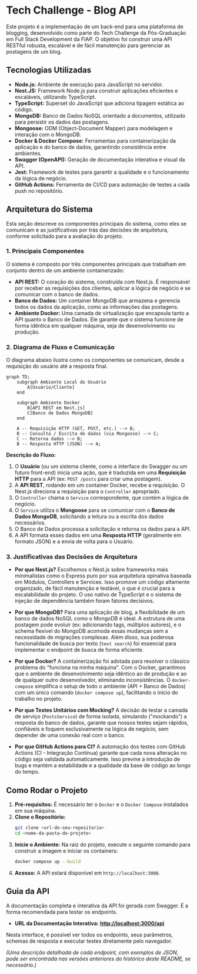 # Tech Challenge - Blog API

Este projeto é a implementação de um back-end para uma plataforma de blogging, desenvolvido como parte do Tech Challenge da Pós-Graduação em Full Stack Development da FIAP. O objetivo foi construir uma API RESTful robusta, escalável e de fácil manutenção para gerenciar as postagens de um blog.

## Tecnologias Utilizadas

* **Node.js:** Ambiente de execução para JavaScript no servidor.
* **Nest.JS:** Framework Node.js para construir aplicações eficientes e escaláveis, utilizando TypeScript.
* **TypeScript:** Superset do JavaScript que adiciona tipagem estática ao código.
* **MongoDB:** Banco de Dados NoSQL orientado a documentos, utilizado para persistir os dados das postagens.
* **Mongoose:** ODM (Object-Document Mapper) para modelagem e interação com o MongoDB.
* **Docker & Docker Compose:** Ferramentas para containerização da aplicação e do banco de dados, garantindo consistência entre ambientes.
* **Swagger (OpenAPI):** Geração de documentação interativa e visual da API.
* **Jest:** Framework de testes para garantir a qualidade e o funcionamento da lógica de negócio.
* **GitHub Actions:** Ferramenta de CI/CD para automação de testes a cada push no repositório.

## Arquitetura do Sistema

Esta seção descreve os componentes principais do sistema, como eles se comunicam e as justificativas por trás das decisões de arquitetura, conforme solicitado para a avaliação do projeto.

### 1. Principais Componentes

O sistema é composto por três componentes principais que trabalham em conjunto dentro de um ambiente containerizado:

* **API REST:** O coração do sistema, construída com Nest.js. É responsável por receber as requisições dos clientes, aplicar a lógica de negócio e se comunicar com o banco de dados.
* **Banco de Dados:** Um container MongoDB que armazena e gerencia todos os dados da aplicação, como as informações das postagens.
* **Ambiente Docker:** Uma camada de virtualização que encapsula tanto a API quanto o Banco de Dados. Ele garante que o sistema funcione de forma idêntica em qualquer máquina, seja de desenvolvimento ou produção.

### 2. Diagrama de Fluxo e Comunicação

O diagrama abaixo ilustra como os componentes se comunicam, desde a requisição do usuário até a resposta final.

```mermaid
graph TD;
    subgraph Ambiente Local do Usuário
        A[Usuário/Cliente]
    end

    subgraph Ambiente Docker
        B[API REST em Nest.js]
        C[Banco de Dados MongoDB]
    end

    A -- Requisição HTTP (GET, POST, etc.) --> B;
    B -- Consulta / Escrita de dados (via Mongoose) --> C;
    C -- Retorna dados --> B;
    B -- Resposta HTTP (JSON) --> A;
```

**Descrição do Fluxo:**

1.  O **Usuário** (ou um sistema cliente, como a interface do Swagger ou um futuro front-end) inicia uma ação, que é traduzida em uma **Requisição HTTP** para a API (ex: `POST /posts` para criar uma postagem).
2.  A **API REST**, rodando em um container Docker, recebe a requisição. O Nest.js direciona a requisição para o `Controller` apropriado.
3.  O `Controller` chama o `Service` correspondente, que contém a lógica de negócio.
4.  O `Service` utiliza o **Mongoose** para se comunicar com o **Banco de Dados MongoDB**, solicitando a leitura ou a escrita dos dados necessários.
5.  O Banco de Dados processa a solicitação e retorna os dados para a API.
6.  A API formata esses dados em uma **Resposta HTTP** (geralmente em formato JSON) e a envia de volta para o Usuário.

### 3. Justificativas das Decisões de Arquitetura

* **Por que Nest.js?** Escolhemos o Nest.js sobre frameworks mais minimalistas como o Express puro por sua arquitetura opinativa baseada em Módulos, Controllers e Services. Isso promove um código altamente organizado, de fácil manutenção e testável, o que é crucial para a escalabilidade do projeto. O uso nativo de TypeScript e o sistema de injeção de dependência também foram fatores decisivos.

* **Por que MongoDB?** Para uma aplicação de blog, a flexibilidade de um banco de dados NoSQL como o MongoDB é ideal. A estrutura de uma postagem pode evoluir (ex: adicionando tags, múltiplos autores), e o schema flexível do MongoDB acomoda essas mudanças sem a necessidade de migrações complexas. Além disso, sua poderosa funcionalidade de busca por texto (`text search`) foi essencial para implementar o endpoint de busca de forma eficiente.

* **Por que Docker?** A containerização foi adotada para resolver o clássico problema do "funciona na minha máquina". Com o Docker, garantimos que o ambiente de desenvolvimento seja idêntico ao de produção e ao de qualquer outro desenvolvedor, eliminando inconsistências. O `docker-compose` simplifica o setup de todo o ambiente (API + Banco de Dados) com um único comando (`docker compose up`), facilitando o início do trabalho no projeto.

* **Por que Testes Unitários com Mocking?** A decisão de testar a camada de serviço (`PostsService`) de forma isolada, simulando ("mockando") a resposta do banco de dados, garante que nossos testes sejam rápidos, confiáveis e foquem exclusivamente na lógica de negócio, sem depender de uma conexão real com o banco.

* **Por que GitHub Actions para CI?** A automação dos testes com GitHub Actions (CI - Integração Contínua) garante que cada nova alteração no código seja validada automaticamente. Isso previne a introdução de bugs e mantém a estabilidade e a qualidade da base de código ao longo do tempo.

## Como Rodar o Projeto

1.  **Pré-requisitos:** É necessário ter o `Docker` e o `Docker Compose` instalados em sua máquina.
2.  **Clone o Repositório:**
    ```bash
    git clone <url-do-seu-repositorio>
    cd <nome-da-pasta-do-projeto>
    ```
3.  **Inicie o Ambiente:** Na raiz do projeto, execute o seguinte comando para construir a imagem e iniciar os containers:
    ```bash
    docker compose up --build
    ```
4.  **Acesso:** A API estará disponível em `http://localhost:3000`.

## Guia da API

A documentação completa e interativa da API foi gerada com Swagger. É a forma recomendada para testar os endpoints.

* **URL da Documentação Interativa:** **[http://localhost:3000/api](http://localhost:3000/api)**

Nesta interface, é possível ver todos os endpoints, seus parâmetros, schemas de resposta e executar testes diretamente pelo navegador.

*(Uma descrição detalhada de cada endpoint, com exemplos de JSON, pode ser encontrada nas versões anteriores do histórico deste README, se necessário.)*